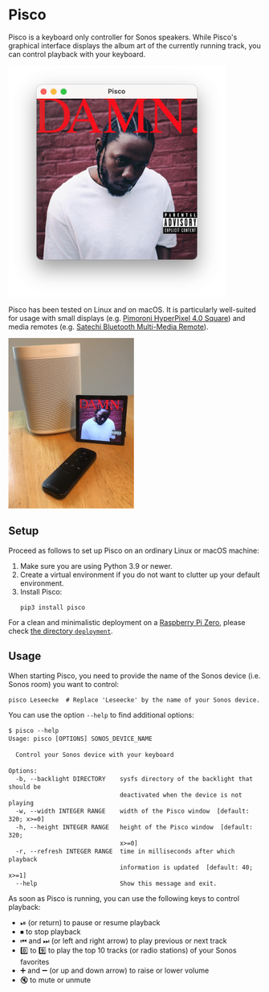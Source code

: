 # Pisco

Pisco is a keyboard only controller for Sonos speakers.
While Pisco's graphical interface displays the album art of the currently running track,
you can control playback with your keyboard.

<p>
   <img
      src="https://raw.githubusercontent.com/christophgietl/pisco/main/images/pisco-on-mac.png"
      width="432"
      height="460"
      alt="Pisco running on macOS"
      title="Pisco running on macOS"
   />
</p>

Pisco has been tested on Linux and on macOS.
It is particularly well-suited for usage with
small displays (e.g. [Pimoroni HyperPixel 4.0 Square](https://shop.pimoroni.com/products/hyperpixel-4-square?variant=30138251477075)) and
media remotes (e.g. [Satechi Bluetooth Multi-Media Remote](https://satechi.net/products/satechi-bluetooth-multi-media-remote?variant=27129644617)).

<p>
   <img
      src="https://raw.githubusercontent.com/christophgietl/pisco/main/images/pisco-on-pi-zero.jpg"
      width="250"
      height="339"
      alt="Pisco running on a Raspberry Pi Zero attached to a Pimoroni HyperPixel 4.0 Square surrounded by a Satechi Bluetooth Multi-Media Remote and a Sonos speaker"
      title="Pisco running on a Raspberry Pi Zero attached to a Pimoroni HyperPixel 4.0 Square surrounded by a Satechi Bluetooth Multi-Media Remote and a Sonos speaker"
   />
</p>

## Setup

Proceed as follows to set up Pisco on an ordinary Linux or macOS machine:

1. Make sure you are using Python 3.9 or newer.
2. Create a virtual environment if you do not want to clutter up your default environment.
3. Install Pisco:
    ```shell
    pip3 install pisco
    ```

For a clean and minimalistic deployment
on a [Raspberry Pi Zero](https://www.raspberrypi.com/products/raspberry-pi-zero/),
please check
[the directory `deployment`](https://github.com/christophgietl/pisco/tree/main/deployment).


## Usage

When starting Pisco,
you need to provide the name of the Sonos device (i.e. Sonos room) you want to control:

```shell
pisco Leseecke  # Replace 'Leseecke' by the name of your Sonos device.
```

You can use the option `--help` to find additional options:
```text
$ pisco --help
Usage: pisco [OPTIONS] SONOS_DEVICE_NAME

  Control your Sonos device with your keyboard

Options:
  -b, --backlight DIRECTORY    sysfs directory of the backlight that should be
                               deactivated when the device is not playing
  -w, --width INTEGER RANGE    width of the Pisco window  [default: 320; x>=0]
  -h, --height INTEGER RANGE   height of the Pisco window  [default: 320;
                               x>=0]
  -r, --refresh INTEGER RANGE  time in milliseconds after which playback
                               information is updated  [default: 40; x>=1]
  --help                       Show this message and exit.
```

As soon as Pisco is running, you can use the following keys to control playback:
- ⏯ (or return) to pause or resume playback
- ⏹ to stop playback
- ⏮ and ⏭ (or left and right arrow) to play previous or next track
- 0️⃣ to 9️⃣ to play the top 10 tracks (or radio stations) of your Sonos favorites
- ➕ and ➖ (or up and down arrow) to raise or lower volume
- 🔇 to mute or unmute
